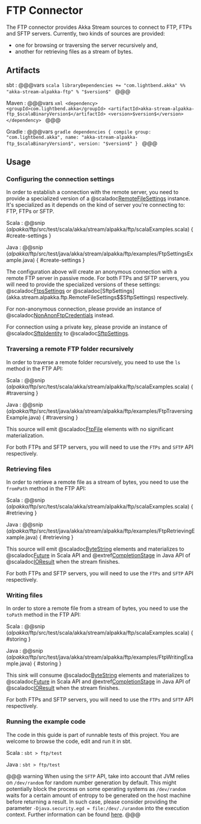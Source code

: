 # FTP Connector

The FTP connector provides Akka Stream sources to connect to FTP, FTPs and SFTP servers. Currently, two kinds of sources are provided:

* one for browsing or traversing the server recursively and, 
* another for retrieving files as a stream of bytes.

## Artifacts

sbt
:   @@@vars
    ```scala
    libraryDependencies += "com.lightbend.akka" %% "akka-stream-alpakka-ftp" % "$version$"
    ```
    @@@

Maven
:   @@@vars
    ```xml
    <dependency>
      <groupId>com.lightbend.akka</groupId>
      <artifactId>akka-stream-alpakka-ftp_$scalaBinaryVersion$</artifactId>
      <version>$version$</version>
    </dependency>
    ```
    @@@

Gradle
:   @@@vars
    ```gradle
    dependencies {
      compile group: "com.lightbend.akka", name: "akka-stream-alpakka-ftp_$scalaBinaryVersion$", version: "$version$"
    }
    ```
    @@@

## Usage

### Configuring the connection settings

In order to establish a connection with the remote server, you need to provide a specialized version of a @scaladoc[RemoteFileSettings](akka.stream.alpakka.ftp.RemoteFileSettings) instance. It's specialized as it depends on the kind of server you're connecting to: FTP, FTPs or SFTP.

Scala
: @@snip ($alpakka$/ftp/src/test/scala/akka/stream/alpakka/ftp/scalaExamples.scala) { #create-settings }

Java
: @@snip ($alpakka$/ftp/src/test/java/akka/stream/alpakka/ftp/examples/FtpSettingsExample.java) { #create-settings }

The configuration above will create an anonymous connection with a remote FTP server in passive mode. For both FTPs and SFTP servers, you will need to provide the specialized versions of these settings: @scaladoc[FtpsSettings](akka.stream.alpakka.ftp.RemoteFileSettings$$FtpsSettings) or @scaladoc[SftpSettings](akka.stream.alpakka.ftp.RemoteFileSettings$$SftpSettings)
respectively.

For non-anonymous connection, please provide an instance of @scaladoc[NonAnonFtpCredentials](akka.stream.alpakka.ftp.FtpCredentials$$NonAnonFtpCredentials) instead.

For connection using a private key, please provide an instance of @scaladoc[SftpIdentity](akka.stream.alpakka.ftp.SftpIdentity) to @scaladoc[SftpSettings](akka.stream.alpakka.ftp.RemoteFileSettings$$SftpSettings).

### Traversing a remote FTP folder recursively

In order to traverse a remote folder recursively, you need to use the `ls` method in the FTP API:

Scala
: @@snip ($alpakka$/ftp/src/test/scala/akka/stream/alpakka/ftp/scalaExamples.scala) { #traversing }

Java
: @@snip ($alpakka$/ftp/src/test/java/akka/stream/alpakka/ftp/examples/FtpTraversingExample.java) { #traversing }

This source will emit @scaladoc[FtpFile](akka.stream.alpakka.ftp.FtpFile) elements with no significant materialization.

For both FTPs and SFTP servers, you will need to use the `FTPs` and `SFTP` API respectively.

### Retrieving files

In order to retrieve a remote file as a stream of bytes, you need to use the `fromPath` method in the FTP API:

Scala
: @@snip ($alpakka$/ftp/src/test/scala/akka/stream/alpakka/ftp/scalaExamples.scala) { #retrieving }

Java
: @@snip ($alpakka$/ftp/src/test/java/akka/stream/alpakka/ftp/examples/FtpRetrievingExample.java) { #retrieving }

This source will emit @scaladoc[ByteString](akka.util.ByteString) elements and materializes to @scaladoc[Future](scala.concurrent.Future) in Scala API and @extref[CompletionStage](java-api:java/util/concurrent/CompletionStage) in Java API of @scaladoc[IOResult](akka.stream.IOResult) when the stream finishes.

For both FTPs and SFTP servers, you will need to use the `FTPs` and `SFTP` API respectively.

### Writing files

In order to store a remote file from a stream of bytes, you need to use the `toPath` method in the FTP API:

Scala
: @@snip ($alpakka$/ftp/src/test/scala/akka/stream/alpakka/ftp/scalaExamples.scala) { #storing }

Java
: @@snip ($alpakka$/ftp/src/test/java/akka/stream/alpakka/ftp/examples/FtpWritingExample.java) { #storing }

This sink will consume @scaladoc[ByteString](akka.util.ByteString) elements and materializes to @scaladoc[Future](scala.concurrent.Future) in Scala API and @extref[CompletionStage](java-api:java/util/concurrent/CompletionStage) in Java API of @scaladoc[IOResult](akka.stream.IOResult) when the stream finishes.

For both FTPs and SFTP servers, you will need to use the `FTPs` and `SFTP` API respectively.

### Running the example code

The code in this guide is part of runnable tests of this project. You are welcome to browse the code, edit and run it in sbt.

Scala
:   ```
    sbt
    > ftp/test
    ```

Java
:   ```
    sbt
    > ftp/test
    ```

@@@ warning
When using the `SFTP` API, take into account that JVM relies on `/dev/random` for random number generation by default. This might potentially block the process on some operating systems as `/dev/random` waits for a certain amount of entropy to be generated on the host machine before returning a result. In such case, please consider providing the parameter `-Djava.security.egd = file:/dev/./urandom` into the execution context. Further information can be found [here](https://www.2uo.de/myths-about-urandom/).
@@@